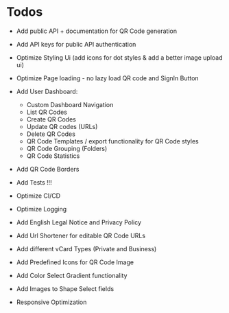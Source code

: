 # Todos

- Add public API + documentation for QR Code generation
- Add API keys for public API authentication
- Optimize Styling Ui (add icons for dot styles & add a better image upload ui)
- Optimize Page loading - no lazy load QR code and SignIn Button
- Add User Dashboard:

  - Custom Dashboard Navigation
  - List QR Codes
  - Create QR Codes
  - Update QR codes (URLs)
  - Delete QR Codes
  - QR Code Templates / export functionality for QR Code styles
  - QR Code Grouping (Folders)
  - QR Code Statistics

- Add QR Code Borders
- Add Tests !!!
- Optimize CI/CD
- Optimize Logging
- Add English Legal Notice and Privacy Policy
- Add Url Shortener for editable QR Code URLs
- Add different vCard Types (Private and Business)
- Add Predefined Icons for QR Code Image
- Add Color Select Gradient functionality
- Add Images to Shape Select fields
- Responsive Optimization
